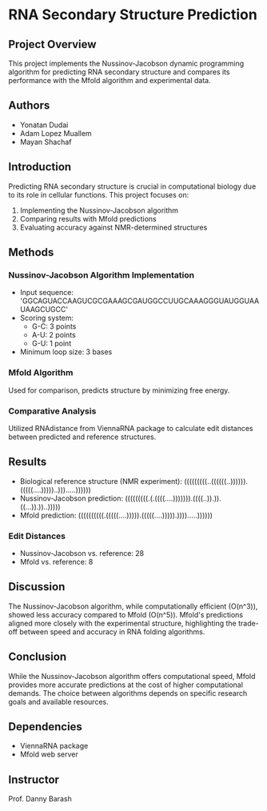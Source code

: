 # RNA Secondary Structure Prediction

## Project Overview

This project implements the Nussinov-Jacobson dynamic programming algorithm for predicting RNA secondary structure and compares its performance with the Mfold algorithm and experimental data.

## Authors

- Yonatan Dudai 
- Adam Lopez Muallem 
- Mayan Shachaf

## Introduction

Predicting RNA secondary structure is crucial in computational biology due to its role in cellular functions. This project focuses on:

1. Implementing the Nussinov-Jacobson algorithm
2. Comparing results with Mfold predictions
3. Evaluating accuracy against NMR-determined structures

## Methods

### Nussinov-Jacobson Algorithm Implementation

- Input sequence: 'GGCAGUACCAAGUCGCGAAAGCGAUGGCCUUGCAAAGGGUAUGGUAAUAAGCUGCC'
- Scoring system:
  - G-C: 3 points
  - A-U: 2 points
  - G-U: 1 point
- Minimum loop size: 3 bases

### Mfold Algorithm

Used for comparison, predicts structure by minimizing free energy.

### Comparative Analysis

Utilized RNAdistance from ViennaRNA package to calculate edit distances between predicted and reference structures.

## Results

- Biological reference structure (NMR experiment): (((((((((..((((((..)))))).(((((....)))))..))).....))))))
- Nussinov-Jacobson prediction: (((((((((.(.((((....))))))).((((..)).)).((...)).))..)))))
- Mfold prediction: ((((((((((.(((((....))))).(((((....))))).)))).....))))))
### Edit Distances

- Nussinov-Jacobson vs. reference: 28
- Mfold vs. reference: 8

## Discussion

The Nussinov-Jacobson algorithm, while computationally efficient (O(n^3)), showed less accuracy compared to Mfold (O(n^5)). Mfold's predictions aligned more closely with the experimental structure, highlighting the trade-off between speed and accuracy in RNA folding algorithms.

## Conclusion

While the Nussinov-Jacobson algorithm offers computational speed, Mfold provides more accurate predictions at the cost of higher computational demands. The choice between algorithms depends on specific research goals and available resources.

## Dependencies

- ViennaRNA package
- Mfold web server


## Instructor

Prof. Danny Barash
